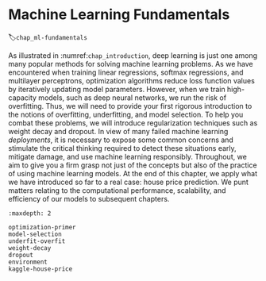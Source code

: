 # Machine Learning Fundamentals
:label:`chap_ml-fundamentals`

As illustrated in :numref:`chap_introduction`,
deep learning is just one among many popular methods for solving machine learning problems.
As we have encountered when training
linear regressions, softmax regressions,
and multilayer perceptrons,
optimization algorithms
reduce loss function values
by iteratively updating model parameters.
However,
when we train high-capacity models,
such as deep neural networks, we run the risk of overfitting.
Thus, we will need to provide your first rigorous introduction
to the notions of overfitting, underfitting, and model selection.
To help you combat these problems,
we will introduce regularization techniques such as weight decay and dropout.
In view of many failed machine learning *deployments*,
it is necessary to
expose some common concerns
and stimulate the critical thinking required to detect these situations early, mitigate damage, and use machine learning responsibly.
Throughout, we aim to give you a firm grasp not just of the concepts
but also of the practice of using machine learning models.
At the end of this chapter,
we apply what we have introduced so far to a real case: house price prediction.
We punt matters relating to the computational performance,
scalability, and efficiency of our models to subsequent chapters.

```toc
:maxdepth: 2

optimization-primer
model-selection
underfit-overfit
weight-decay
dropout
environment
kaggle-house-price
```

